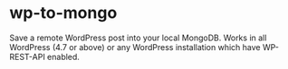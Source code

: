 # wp-to-mongo
Save a remote WordPress post into your local MongoDB. Works in all WordPress (4.7 or above) or any WordPress installation which have WP-REST-API enabled.
